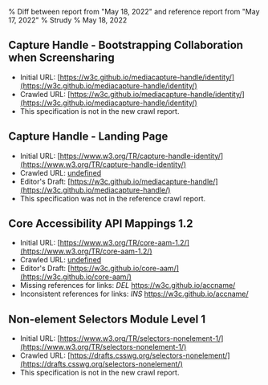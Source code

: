 % Diff between report from "May 18, 2022" and reference report from "May 17, 2022"
% Strudy
% May 18, 2022

## Capture Handle - Bootstrapping Collaboration when Screensharing

- Initial URL: [https://w3c.github.io/mediacapture-handle/identity/](https://w3c.github.io/mediacapture-handle/identity/)
- Crawled URL: [https://w3c.github.io/mediacapture-handle/identity/](https://w3c.github.io/mediacapture-handle/identity/)
- This specification is not in the new crawl report.


## Capture Handle - Landing Page

- Initial URL: [https://www.w3.org/TR/capture-handle-identity/](https://www.w3.org/TR/capture-handle-identity/)
- Crawled URL: [undefined](undefined)
- Editor's Draft: [https://w3c.github.io/mediacapture-handle/](https://w3c.github.io/mediacapture-handle/)
- This specification was not in the reference crawl report.


## Core Accessibility API Mappings 1.2

- Initial URL: [https://www.w3.org/TR/core-aam-1.2/](https://www.w3.org/TR/core-aam-1.2/)
- Crawled URL: [undefined](undefined)
- Editor's Draft: [https://w3c.github.io/core-aam/](https://w3c.github.io/core-aam/)
- Missing references for links: *DEL* https://w3c.github.io/accname/
- Inconsistent references for links: *INS* https://w3c.github.io/accname/


## Non-element Selectors Module Level 1

- Initial URL: [https://www.w3.org/TR/selectors-nonelement-1/](https://www.w3.org/TR/selectors-nonelement-1/)
- Crawled URL: [https://drafts.csswg.org/selectors-nonelement/](https://drafts.csswg.org/selectors-nonelement/)
- This specification is not in the new crawl report.



